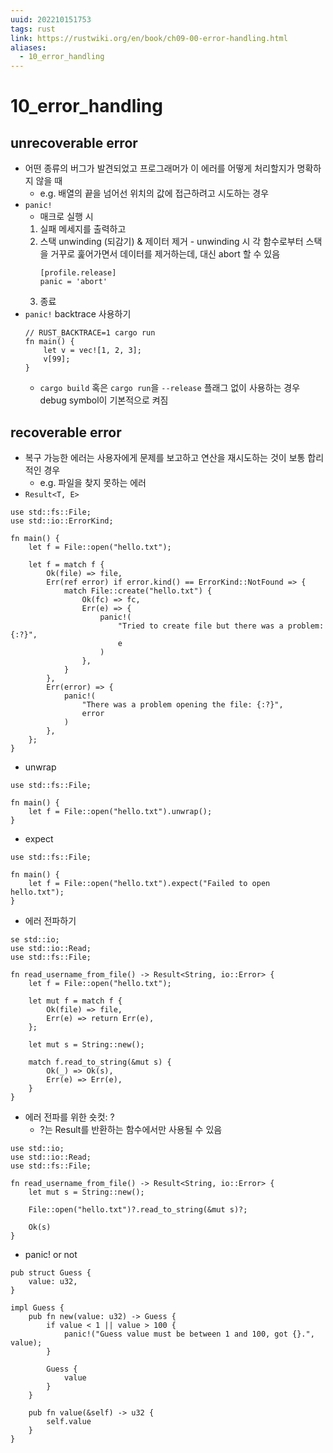 ```yaml
---
uuid: 202210151753
tags: rust
link: https://rustwiki.org/en/book/ch09-00-error-handling.html
aliases: 
  - 10_error_handling 
---
```


# 10_error_handling
## unrecoverable error
- 어떤 종류의 버그가 발견되었고 프로그래머가 이 에러를 어떻게 처리할지가 명확하지 않을 때
  - e.g. 배열의 끝을 넘어선 위치의 값에 접근하려고 시도하는 경우
- `panic!`
  -  매크로 실행 시
    1. 실패 메세지를 출력하고
    2. 스택 unwinding (되감기) & 제이터 제거
      - unwinding 시 각 함수로부터 스택을 거꾸로 훑어가면서 데이터를 제거하는데, 대신 abort 할 수 있음
        ```
        [profile.release]
        panic = 'abort'
        ```
    4. 종료
- `panic!` backtrace 사용하기
  ```
  // RUST_BACKTRACE=1 cargo run
  fn main() {
      let v = vec![1, 2, 3];
      v[99];
  }
  ```
  - `cargo build` 혹은 `cargo run`을 `--release` 플래그 없이 사용하는 경우 debug symbol이 기본적으로 켜짐

## recoverable error
- 복구 가능한 에러는 사용자에게 문제를 보고하고 연산을 재시도하는 것이 보통 합리적인 경우 
  - e.g. 파일을 찾지 못하는 에러
- `Result<T, E>` 

```
use std::fs::File;
use std::io::ErrorKind;

fn main() {
    let f = File::open("hello.txt");

    let f = match f {
        Ok(file) => file,
        Err(ref error) if error.kind() == ErrorKind::NotFound => {
            match File::create("hello.txt") {
                Ok(fc) => fc,
                Err(e) => {
                    panic!(
                        "Tried to create file but there was a problem: {:?}",
                        e
                    )
                },
            }
        },
        Err(error) => {
            panic!(
                "There was a problem opening the file: {:?}",
                error
            )
        },
    };
}
```

- unwrap

```
use std::fs::File;

fn main() {
    let f = File::open("hello.txt").unwrap();
}
```

- expect

```
use std::fs::File;

fn main() {
    let f = File::open("hello.txt").expect("Failed to open hello.txt");
}
```

- 에러 전파하기

```
se std::io;
use std::io::Read;
use std::fs::File;

fn read_username_from_file() -> Result<String, io::Error> {
    let f = File::open("hello.txt");

    let mut f = match f {
        Ok(file) => file,
        Err(e) => return Err(e),
    };

    let mut s = String::new();

    match f.read_to_string(&mut s) {
        Ok(_) => Ok(s),
        Err(e) => Err(e),
    }
}
```

- 에러 전파를 위한 숏컷: ?
  - ?는 Result를 반환하는 함수에서만 사용될 수 있음

```
use std::io;
use std::io::Read;
use std::fs::File;

fn read_username_from_file() -> Result<String, io::Error> {
    let mut s = String::new();

    File::open("hello.txt")?.read_to_string(&mut s)?;

    Ok(s)
}
```

- panic! or not

```
pub struct Guess {
    value: u32,
}

impl Guess {
    pub fn new(value: u32) -> Guess {
        if value < 1 || value > 100 {
            panic!("Guess value must be between 1 and 100, got {}.", value);
        }

        Guess {
            value
        }
    }

    pub fn value(&self) -> u32 {
        self.value
    }
}
```
